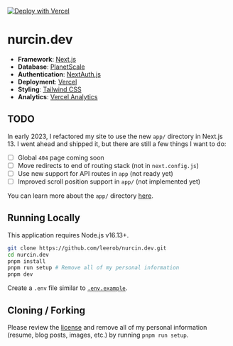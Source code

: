 [![Deploy with Vercel](https://vercel.com/button)](https://vercel.com/new/clone?repository-url=https%3A%2F%2Fgithub.com%2Fleerob%2Fnurcin.dev)

# nurcin.dev

-   **Framework**: [Next.js](https://nextjs.org/)
-   **Database**: [PlanetScale](https://planetscale.com)
-   **Authentication**: [NextAuth.js](https://next-auth.js.org)
-   **Deployment**: [Vercel](https://vercel.com)
-   **Styling**: [Tailwind CSS](https://tailwindcss.com)
-   **Analytics**: [Vercel Analytics](https://vercel.com/analytics)

## TODO

In early 2023, I refactored my site to use the new `app/` directory in Next.js 13. I went ahead and shipped it, but there are still a few things I want to do:

-   [ ] Global `404` page coming soon
-   [ ] Move redirects to end of routing stack (not in `next.config.js`)
-   [ ] Use new support for API routes in `app` (not ready yet)
-   [ ] Improved scroll position support in `app/` (not implemented yet)

You can learn more about the `app/` directory [here](https://beta.nextjs.org/docs).

## Running Locally

This application requires Node.js v16.13+.

```bash
git clone https://github.com/leerob/nurcin.dev.git
cd nurcin.dev
pnpm install
pnpm run setup # Remove all of my personal information
pnpm dev
```

Create a `.env` file similar to [`.env.example`](https://github.com/leerob/nurcin.dev/blob/main/.env.example).

## Cloning / Forking

Please review the [license](https://github.com/leerob/nurcin.dev/blob/main/LICENSE.txt) and remove all of my personal information (resume, blog posts, images, etc.) by running `pnpm run setup`.
